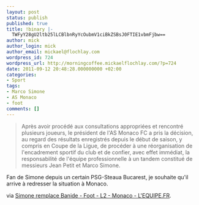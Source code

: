 ```yaml
---
layout: post
status: publish
published: true
title: !binary |-
  TWFyY28gU2ltb25lLCBlbnRyYcOubmV1ciBkZSBsJ0FTIE1vbmFjbw==
author: mick
author_login: mick
author_email: mickael@flochlay.com
wordpress_id: 724
wordpress_url: http://morningcoffee.mickaelflochlay.com/?p=724
date: 2011-09-12 20:48:28.000000000 +02:00
categories:
- Sport
tags:
- Marco Simone
- AS Monaco
- foot
comments: []
---
```

<blockquote>Après avoir procédé aux consultations appropriées et rencontré plusieurs joueurs, le président de l'AS Monaco FC a pris la décision, au regard des résultats enregistrés depuis le début de saison, y compris en Coupe de la Ligue, de procéder à une réorganisation de l'encadrement sportif du club et de confier, avec effet immédiat, la responsabilité de l'équipe professionnelle à un tandem constitué de messieurs Jean Petit et Marco Simone.</blockquote>
Fan de Simone depuis un certain PSG-Steaua Bucarest, je souhaite qu'il arrive à redresser la situation à Monaco.

via <a href="http://www.lequipe.fr/Football/breves2011/20110912_191305_simone-va-remplacer-banide.html">Simone remplace Banide - Foot - L2 - Monaco - L'EQUIPE.FR</a>.
